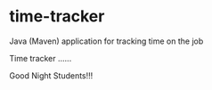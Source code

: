 # time-tracker
Java (Maven) application for tracking time on the job

Time tracker ......

Good Night Students!!!
